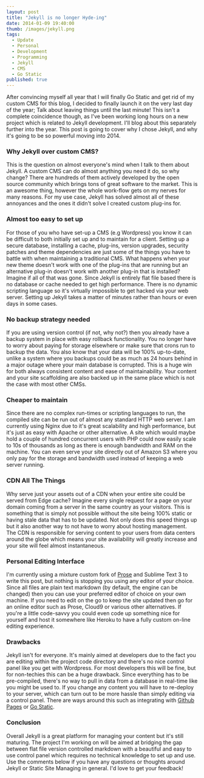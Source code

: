 ```yaml
---
layout: post
title: "Jekyll is no longer Hyde-ing"
date: 2014-01-09 19:40:00
thumb: /images/jekyll.png
tags:
  - Update
  - Personal
  - Development
  - Programming
  - Jekyll
  - CMS
  - Go Static
published: true
---
```


After convincing myself all year that I will finally Go Static and get rid of my custom CMS for this blog, I decided to finally launch it on the very last day of the year; Talk about leaving things until the last minute! This isn't a complete coincidence though, as I've been working long hours on a new project which is related to Jekyll development. I'll blog about this separately further into the year. This post is going to cover why I chose Jekyll, and why it's going to be so powerful moving into 2014.

### Why Jekyll over custom CMS?

This is the question on almost everyone's mind when I talk to them about Jekyll. A custom CMS can do almost anything you need it do, so why change? There are hundreds of them actively developed by the open source community which brings tons of great software to the market. This is an awesome thing, however the whole work-flow gets on my nerves for many reasons. For my use case, Jekyll has solved almost all of these annoyances and the ones it didn't solve I created custom plug-ins for.

### Almost too easy to set up

For those of you who have set-up a CMS (e.g Wordpress) you know it can be difficult to both initially set up and to maintain for a client. Setting up a secure database, installing a cache, plug-ins, version upgrades, security patches and theme dependencies are just some of the things you have to battle with when maintaining a traditional CMS. What happens when your new theme doesn't work with one of the plug-ins that are running but an alternative plug-in doesn't work with another plug-in that is installed? Imagine if all of that was gone. Since Jekyll is entirely flat file based there is no database or cache needed to get high performance. There is no dynamic scripting language so it's virtually impossible to get hacked via your web server. Setting up Jekyll takes a matter of minutes rather than hours or even days in some cases.

### No backup strategy needed

If you are using version control (if not, why not?) then you already have a backup system in place with easy rollback functionality. You no longer have to worry about paying for storage elsewhere or make sure that crons run to backup the data. You also know that your data will be 100% up-to-date, unlike a system where you backups could be as much as 24 hours behind in a major outage where your main database is corrupted. This is a huge win for both always consistent content and ease of maintainability. Your content and your site scaffolding are also backed up in the same place which is not the case with most other CMSs.

### Cheaper to maintain

Since there are no complex run-times or scripting languages to run, the compiled site can be run out of almost any standard HTTP web server. I am currently using Nginx due to it's great scalability and high performance, but it's just as easy with Apache or other alternative. A site which would maybe hold a couple of hundred concurrent users with PHP could now easily scale to 10s of thousands as long as there is enough bandwidth and RAM on the machine. You can even serve your site directly out of Amazon S3 where you only pay for the storage and bandwidth used instead of keeping a web server running.

### CDN All The Things

Why serve just your assets out of a CDN when your entire site could be served from Edge cache? Imagine every single request for a page on your domain coming from a server in the same country as your visitors. This is something that is simply not possible without the site being 100% static or having stale data that has to be updated. Not only does this speed things up but it also another way to not have to worry about hosting management. The CDN is responsible for serving content to your users from data centers around the globe which means your site availability will greatly increase and your site will feel almost instantaneous.

### Personal Editing Interface

I'm currently using a mixture custom fork of [Prose](http://prose.io) and Sublime Text 3 to write this post, but nothing is stopping you using any editor of your choice. Since all files are plain text markdown (by default, the engine can be changed) then you can use your preferred editor of choice on your own machine. If you need to edit on the go to keep the site updated then go for an online editor such as Prose, Cloud9 or various other alternatives. If you're a little code-savvy you could even code up something nice for yourself and host it somewhere like Heroku to have a fully custom on-line editing experience.

### Drawbacks

Jekyll isn't for everyone. It's mainly aimed at developers due to the fact you are editing within the project code directory and there's no nice control panel like you get with Wordpress. For most developers this will be fine, but for non-techies this can be a huge drawback. Since everything has to be pre-compiled, there's no way to pull in data from a database in real-time like you might be used to. If you change any content you will have to re-deploy to your server, which can turn out to be more hassle than simply editing via a control panel. There are ways around this such as integrating with [Github Pages](https://pages.github.com) or [Go Static](https://gostatic.io).

### Conclusion

Overall Jekyll is a great platform for managing your content but it's still maturing. The project I'm working on will be aimed at bridging the gap between flat file version controlled markdown with a beautiful and easy to use control panel which requires no technical knowledge to set up and use. Use the comments below if you have any questions or thoughts around Jekyll or Static Site Managing in general. I'd love to get your feedback!
